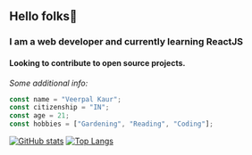 ## Hello folks👋
### I am a **web developer** and currently learning ReactJS
#### Looking to contribute to open source projects.

*Some additional info:*
```js
const name = "Veerpal Kaur";
const citizenship = "IN";
const age = 21;
const hobbies = ["Gardening", "Reading", "Coding"];
```

[![GitHub stats](https://github-readme-stats.vercel.app/api?username=vee339&hide=stars&show_icons=true&theme=gruvbox)](https://github.com/anuraghazra/github-readme-stats)
[![Top Langs](https://github-readme-stats.vercel.app/api/top-langs/?username=vee339&layout=compact)](https://github.com/anuraghazra/github-readme-stats)

<!--
**Vee339/vee339** is a ✨ _special_ ✨ repository because its `README.md` (this file) appears on your GitHub profile.

Here are some ideas to get you started:

- 🔭 I’m currently working on ...
- 🌱 I’m currently learning ...
- 👯 I’m looking to collaborate on ...
- 🤔 I’m looking for help with ...
- 💬 Ask me about ...
- 📫 How to reach me: ...
- 😄 Pronouns: ...
- ⚡ Fun fact: ...
-->
